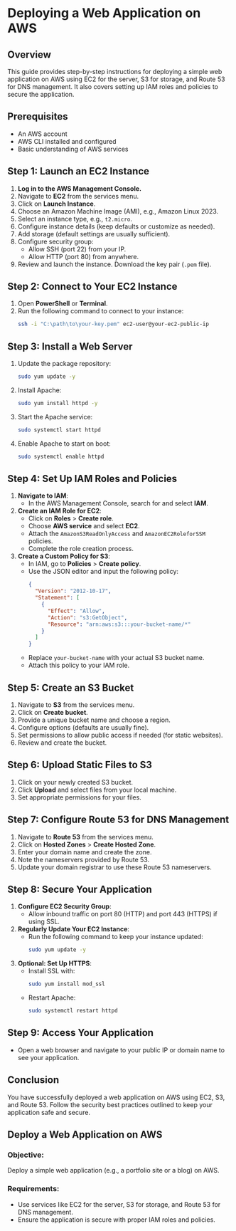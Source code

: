 # Deploying a Web Application on AWS

## Overview
This guide provides step-by-step instructions for deploying a simple web application on AWS using EC2 for the server, S3 for storage, and Route 53 for DNS management. It also covers setting up IAM roles and policies to secure the application.

## Prerequisites
- An AWS account
- AWS CLI installed and configured
- Basic understanding of AWS services

## Step 1: Launch an EC2 Instance
1. **Log in to the AWS Management Console.**
2. Navigate to **EC2** from the services menu.
3. Click on **Launch Instance**.
4. Choose an Amazon Machine Image (AMI), e.g., Amazon Linux 2023.
5. Select an instance type, e.g., `t2.micro`.
6. Configure instance details (keep defaults or customize as needed).
7. Add storage (default settings are usually sufficient).
8. Configure security group:
   - Allow SSH (port 22) from your IP.
   - Allow HTTP (port 80) from anywhere.
9. Review and launch the instance. Download the key pair (`.pem` file).

## Step 2: Connect to Your EC2 Instance
1. Open **PowerShell** or **Terminal**.
2. Run the following command to connect to your instance:
   ```bash
   ssh -i "C:\path\to\your-key.pem" ec2-user@your-ec2-public-ip
   ```

## Step 3: Install a Web Server
1. Update the package repository:
   ```bash
   sudo yum update -y
   ```
2. Install Apache:
   ```bash
   sudo yum install httpd -y
   ```
3. Start the Apache service:
   ```bash
   sudo systemctl start httpd
   ```
4. Enable Apache to start on boot:
   ```bash
   sudo systemctl enable httpd
   ```

## Step 4: Set Up IAM Roles and Policies
1. **Navigate to IAM**:
   - In the AWS Management Console, search for and select **IAM**.
2. **Create an IAM Role for EC2**:
   - Click on **Roles** > **Create role**.
   - Choose **AWS service** and select **EC2**.
   - Attach the `AmazonS3ReadOnlyAccess` and `AmazonEC2RoleforSSM` policies.
   - Complete the role creation process.
3. **Create a Custom Policy for S3**:
   - In IAM, go to **Policies** > **Create policy**.
   - Use the JSON editor and input the following policy:
     ```json
     {
       "Version": "2012-10-17",
       "Statement": [
         {
           "Effect": "Allow",
           "Action": "s3:GetObject",
           "Resource": "arn:aws:s3:::your-bucket-name/*"
         }
       ]
     }
     ```
   - Replace `your-bucket-name` with your actual S3 bucket name.
   - Attach this policy to your IAM role.

## Step 5: Create an S3 Bucket
1. Navigate to **S3** from the services menu.
2. Click on **Create bucket**.
3. Provide a unique bucket name and choose a region.
4. Configure options (defaults are usually fine).
5. Set permissions to allow public access if needed (for static websites).
6. Review and create the bucket.

## Step 6: Upload Static Files to S3
1. Click on your newly created S3 bucket.
2. Click **Upload** and select files from your local machine.
3. Set appropriate permissions for your files.

## Step 7: Configure Route 53 for DNS Management
1. Navigate to **Route 53** from the services menu.
2. Click on **Hosted Zones** > **Create Hosted Zone**.
3. Enter your domain name and create the zone.
4. Note the nameservers provided by Route 53.
5. Update your domain registrar to use these Route 53 nameservers.

## Step 8: Secure Your Application
1. **Configure EC2 Security Group**:
   - Allow inbound traffic on port 80 (HTTP) and port 443 (HTTPS) if using SSL.
2. **Regularly Update Your EC2 Instance**:
   - Run the following command to keep your instance updated:
     ```bash
     sudo yum update -y
     ```
3. **Optional: Set Up HTTPS**:
   - Install SSL with:
     ```bash
     sudo yum install mod_ssl
     ```
   - Restart Apache:
     ```bash
     sudo systemctl restart httpd
     ```

## Step 9: Access Your Application
- Open a web browser and navigate to your public IP or domain name to see your application.

## Conclusion
You have successfully deployed a web application on AWS using EC2, S3, and Route 53. Follow the security best practices outlined to keep your application safe and secure.

## Deploy a Web Application on AWS

### Objective:
Deploy a simple web application (e.g., a portfolio site or a blog) on AWS.

### Requirements:
- Use services like EC2 for the server, S3 for storage, and Route 53 for DNS management.
- Ensure the application is secure with proper IAM roles and policies.
